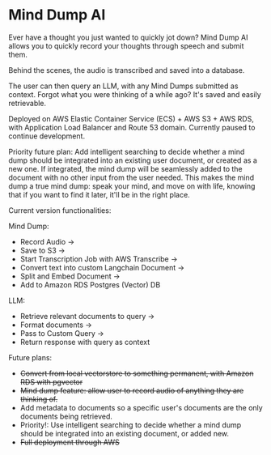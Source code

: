 # Mind Dump AI

Ever have a thought you just wanted to quickly jot down? Mind Dump AI allows you to quickly record your thoughts through speech and submit them. 

Behind the scenes, the audio is transcribed and saved into a database. 

The user can then query an LLM, with any Mind Dumps submitted as context. Forgot what you were thinking of a while ago? It's saved and easily retrievable.

Deployed on AWS Elastic Container Service (ECS) + AWS S3 + AWS RDS, with Application Load Balancer and Route 53 domain. Currently paused to continue development.

Priority future plan: Add intelligent searching to decide whether a mind dump should be integrated into an existing user document, or created as a new one. If integrated, the mind dump will be seamlessly added to the document with no other input from the user needed. This makes the mind dump a true mind dump: speak your mind, and move on with life, knowing that if you want to find it later, it'll be in the right place.

Current version functionalities: 

Mind Dump: 
- Record Audio ->
- Save to S3 ->
- Start Transcription Job with AWS Transcribe ->
- Convert text into custom Langchain Document ->
- Split and Embed Document ->
- Add to Amazon RDS Postgres (Vector) DB
  
LLM: 
- Retrieve relevant documents to query ->
- Format documents ->
- Pass to Custom Query ->
- Return response with query as context

Future plans:
- ~~Convert from local vectorstore to something permanent, with Amazon RDS with pgvector~~
- ~~Mind dump feature: allow user to record audio of anything they are thinking of.~~ 
- Add metadata to documents so a specific user's documents are the only documents being retrieved. 
- Priority!: Use intelligent searching to decide whether a mind dump should be integrated into an existing document, or added new.
- ~~Full deployment through AWS~~
  
